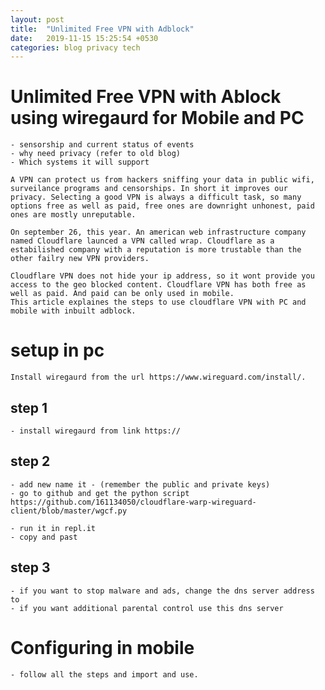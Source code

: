 ```yaml
---
layout: post
title:  "Unlimited Free VPN with Adblock"
date:   2019-11-15 15:25:54 +0530
categories: blog privacy tech
---
```


# Unlimited Free VPN with Ablock using wiregaurd for Mobile and PC

    - sensorship and current status of events
    - why need privacy (refer to old blog)
    - Which systems it will support

    A VPN can protect us from hackers sniffing your data in public wifi, surveilance programs and censorships. In short it improves our privacy. Selecting a good VPN is always a difficult task, so many options free as well as paid, free ones are downright unhonest, paid ones are mostly unreputable. 

    On september 26, this year. An american web infrastructure company named Cloudflare launced a VPN called wrap. Cloudflare as a estabilished company with a reputation is more trustable than the other failry new VPN providers. 

    Cloudflare VPN does not hide your ip address, so it wont provide you access to the geo blocked content. Cloudflare VPN has both free as well as paid. And paid can be only used in mobile.
    This article explaines the steps to use cloudflare VPN with PC and mobile with inbuilt adblock.


# setup in pc
    Install wiregaurd from the url https://www.wireguard.com/install/.
 
## step 1 

    - install wiregaurd from link https://

## step 2

    - add new name it - (remember the public and private keys)
    - go to github and get the python script    https://github.com/161134050/cloudflare-warp-wireguard-client/blob/master/wgcf.py

    - run it in repl.it
    - copy and past

## step 3

    - if you want to stop malware and ads, change the dns server address to 
    - if you want additional parental control use this dns server

# Configuring in mobile

    - follow all the steps and import and use.


    